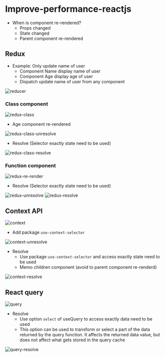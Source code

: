 # Improve-performance-reactjs
- When is component re-rendered?
  + Props changed
  + State changed
  + Parent component re-rendered
  
## Redux
- Example: Only update name of user
  + Component Name display name of user
  + Component Age display age of user
  + Dispatch update name of user from any component

![reducer](https://user-images.githubusercontent.com/62127758/228455102-e30e6a7c-d972-4bc2-9cb7-d29e3425956f.png)

### Class component
![redux-class](https://user-images.githubusercontent.com/62127758/228453807-68a1c9e1-ac8e-447f-a8c9-d0e869b2b032.png)
- Age component re-rendered

![redux-class-unresolve](https://user-images.githubusercontent.com/62127758/228454140-19c06f7a-b2a0-4643-9c99-9f353e40fb4e.png)
- Resolve (Selector exactly state need to be used)

![redux-class-resolve](https://user-images.githubusercontent.com/62127758/228454463-feef5119-af32-4402-bcd5-fb503017145e.png)

### Function component
![redux-re-render](https://user-images.githubusercontent.com/62127758/227871766-6320d5e8-e2df-4082-8ca0-2ca41d197100.png)
- Resolve (Selector exactly state need to be used)

![redux-unresolve](https://user-images.githubusercontent.com/62127758/227873568-9d726157-1e90-4d93-9282-b34dad3a5895.png)
![redux-resolve](https://user-images.githubusercontent.com/62127758/227872810-1f799a5d-3840-4579-ab3e-f0d2a791f1e1.png)

## Context API
![context](https://user-images.githubusercontent.com/62127758/228487050-4503c5b4-d850-4a29-8d47-a488c1ccf425.png)
- Add package `use-context-selector`

![context-unresolve](https://user-images.githubusercontent.com/62127758/228489023-96d011c8-0804-4539-a82d-36da763fe40c.png)

- Resolve 
  + Use package `use-context-selector` and access exactly state need to be used
  + Memo children component (avoid to parent component re-renderd)

![context-resolve](https://user-images.githubusercontent.com/62127758/228487036-b92a77e8-00be-48e2-b90b-9a4002aadead.png)

## React query
![query](https://user-images.githubusercontent.com/62127758/229055588-90b645bf-0cb9-452e-b5e6-92e7850546a3.png)

- Resolve
  + Use option `select` of useQuery to access exactly data need to be used
  + This option can be used to transform or select a part of the data returned by the query function. It affects the returned data value, but does not affect what gets stored in the query cache
  
![query-resolve](https://user-images.githubusercontent.com/62127758/229055692-f895e75c-d2f1-4be7-af96-eb8825377d49.png)




